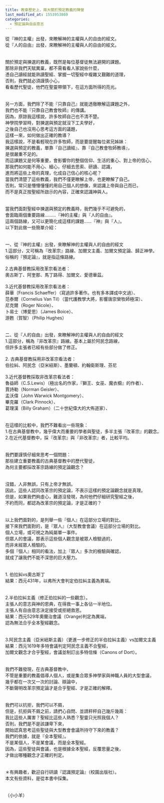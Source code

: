 ```yaml
---
title: 教會歷史上，兩大關於預定教義的陣營
last_modified_at: 1553953869
categories:
  - 預定論與自由意志
---
```


<div>從『神的主權』出發，來瞭解神的主權與人的自由的經文。</div>

<div>從『人的自由』出發，來瞭解神的主權與人的自由的經文。</div>

<div>&nbsp;</div>

<div>&nbsp;</div>

<div>關於預定與揀選的教義，既然是每位基督徒無法避開的課題。</div>

<div>那除非我們天賦異稟，都不需看看人家說些什麼，</div>

<div>憑自己讀經就能熟讀聖經、掌握一切聖經中複雜又艱難的道理，</div>

<div>否則，我們就必須謹慎小心，</div>

<div>看看歷代聖徒，他們在聖靈帶領下，在這方面所得的亮光。</div>

<div>&nbsp;</div>

<div>&nbsp;</div>

<div>另一方面，我們除了不能『只靠自己』就能透徹瞭解這課題之外，</div>

<div>我們也不能『只靠自己教會牧師』的傳講。</div>

<div>因為，原諒我這樣說，許多牧師自己也不清不楚。</div>

<div>神學院學習時，對揀選與預定就沒下工夫學好，</div>

<div>之後自己也沒用心思考這方面的議題，</div>

<div>這樣一來，如何做出正確的教導？</div>

<div>我這樣說，不是看輕現在許多牧師，而是要提醒每位弟兄姊妹：</div>

<div>揀選與預定的教義，單靠『自己讀經』、靠『自己教會牧師教導』，</div>

<div>是很嚴重不足的。</div>

<div>而這課題又是何等重要，會影響你的整個信仰、生活的重心、對上帝的信心，</div>

<div>那我們如何能不用心、細心，仔細去思索、研讀、認識，</div>

<div>進而將這些上帝的真理，化成自己信心的核心呢？</div>

<div>當我們清楚了這些教義，我們不僅更瞭解上帝，也更瞭解了自己。</div>

<div>否則，常只是懵懵懂懂的用自己個人的想像，來認識上帝與自己而已，</div>

<div>而不是真正按聖經所啟示的內容，正確來認識神與人。</div>

<div>&nbsp;</div>

<div>&nbsp;</div>

<div>當我們面對聖經中揀選與預定的教義時，我們幾乎不可避免的，</div>

<div>會面臨兩個重要路線………『神的主權』與『人的自由』。</div>

<div>這兩個路線，又可以更簡化成這樣的課題……『神』與『人』。</div>

<div>以下對此做一些簡單介紹：</div>

<div>&nbsp;</div>

<div>&nbsp;</div>

<div>一、從『神的主權』出發，來瞭解神的主權與人的自由的經文</div>

<div>1.這部分，又可稱為『改革宗』路線、加爾文主義、加爾文預定論、歸正神學。</div>

<div>俗稱的『預定論』，就是指這條路線。</div>

<div>&nbsp;</div>

<div>2.古典基督教採用改革宗看法者：</div>

<div>奧古斯丁、阿奎那、馬丁路得、加爾文、愛德華茲。</div>

<div>&nbsp;</div>

<div>3.近代基督教採用改革宗看法者：</div>

<div>薛華（Francis Schaeffer）（寫過許多著作。也有多本譯成中文過）、</div>

<div>范泰爾（Cornelius Van Til）（當代護教學大將，影響唐崇榮牧師極深）、</div>

<div>尼克爾（Roger Nicole）、</div>

<div>卜易士（博愛思）（James Boice）、</div>

<div>游甦（賀智）（Philip Hughes）</div>

<div>&nbsp;</div>

<div>&nbsp;</div>

<div>二、從『人的自由』出發，來瞭解神的主權與人的自由的經文</div>

<div>1.這部分，稱為『非改革宗』路線。基本上屬於阿民念路線，</div>

<div>但許多主張者已經有些部分做了修正。</div>

<div>&nbsp;</div>

<div>2. 古典基督教採用非改革宗看法者：</div>

<div>伯拉糾、阿民念（亞米紐斯）、墨蘭頓、約翰衛斯理、芬尼</div>

<div>&nbsp;</div>

<div>3.近代基督教採取非改革宗看法者：</div>

<div>魯益師（C.S.Lewis）（極出名的作家，『獅王、女巫、魔衣櫥』的作者）、</div>

<div>賈詩勒（Norman Geisler）、</div>

<div>孟沃偉（John Warwick Montgomery）、</div>

<div>畢克羅（Clark Pinnock）、</div>

<div>葛理漢（Billy Graham）（二十世紀偉大的大佈道家）、</div>

<div>&nbsp;</div>

<div>&nbsp;</div>

<div>在這樣的比較中，我們不難看出一些現象：</div>

<div>1.在古典基督教中，幾乎偉大而重要的學者與聖徒，多半主張『改革宗』的觀念。</div>

<div>2.在近代基督教中，採『改革宗』與『非改革宗』者，比較平均。</div>

<div>&nbsp;</div>

<div>&nbsp;</div>

<div>我們要謹慎仔細來思考一個問題：</div>

<div>那些建立重要教義的古典基督教中的歷代聖徒，</div>

<div>為何主要都採改革宗路線的預定論觀念？</div>

<div>&nbsp;</div>

<div>&nbsp;</div>

<div>沒錯，人非無誤，只有上帝才無誤。</div>

<div>因此，這些人認同改革宗的預定論，不表示這樣的預定論觀念就是真理。</div>

<div>但是，如果我們夠虛心，難道沒發現，為何他們仔細研究聖經之後，</div>

<div>不約而同，都認為改革宗的預定論，才是正確的？</div>

<div>&nbsp;</div>

<div>&nbsp;</div>

<div>以上我們面對的，是列舉一些『個人』在這部分立場的對比。</div>

<div>接下來我們面對的，是『眾人』（大型教會會議）在這部分立場的對比。</div>

<div>個人立場，或可視之為純屬單一事件。</div>

<div>但眾人的會議，那表示這些個人觀念是被眾人檢驗過的，</div>

<div>而非未經眾人檢驗的。</div>

<div>多個『個人』相同的看法，加上『眾人』多次的檢驗與確認，</div>

<div>就成了讓我們不能不深思的巨大壓力。</div>

<div>&nbsp;</div>

<div>&nbsp;</div>

<div>1.<span style="white-space:pre"> </span>伯拉糾vs奧古斯丁</div>

<div>結果：西元431年，以弗所大會判定伯拉糾主義為異端。</div>

<div>&nbsp;</div>

<div>&nbsp;</div>

<div>2.半伯拉糾主義（修正伯拉糾的一些觀念）。</div>

<div>主張人的意志與神的恩典，在得救一事上各佔一半地位。</div>

<div>主張人有自由意志決定接受或拒絕救恩。</div>

<div>結果：西元529年奧蘭治會議（Orange)判定為異端，</div>

<div>認為無法合乎全本聖經觀念。</div>

<div>&nbsp;</div>

<div>&nbsp;</div>

<div>3.阿民念主義（亞米紐斯主義）（更進一步修正的半伯拉糾主義）vs加爾文主義</div>

<div>結果：西元1619年多特會議判定阿民念主義不合聖經，</div>

<div>加爾文觀念才合乎聖經，會議並制訂出多特信條（Canons of Dort）。</div>

<div>&nbsp;</div>

<div>&nbsp;</div>

<div>我們不難發現，在古典基督教中，</div>

<div>不管是重要的教義倡導人個人，或是集合眾多神學家與神職人員的大型會議，</div>

<div>幾乎都在一次又一次的討論、辯論中，</div>

<div>不斷聲明改革宗預定論才是合乎聖經、才是正確的解釋。</div>

<div>&nbsp;</div>

<div>&nbsp;</div>

<div>我們可以抗拒，我們可以不屑，</div>

<div>但是，抗拒與不屑之前，請捫心自問、並請秤秤自己幾斤幾兩：</div>

<div>我比這些人厲害？聖經比這些人熟悉？聖靈只光照我個人？</div>

<div>否則，我們是不是該謙卑下來，</div>

<div>開始認真思考這些聖徒與大型教會會議所持守下來的教義？</div>

<div>我們的依據，就是『全本聖經』。</div>

<div>不是某個人，不是某會議，而是全本聖經。</div>

<div>因為，這些聖徒與會議，也是根據全本聖經，反覆思量之後，</div>

<div>才做出哪種觀念才正確的判定。</div>

<div>&nbsp;</div>

<div>&nbsp;</div>

<div>＊有興趣者，歡迎自行研讀『認識預定論』（校園出版社）。</div>

<div>本文有些資料，是從本書中採集。</div>

<div>&nbsp;</div>

<div>&nbsp;</div>

<div>（小小羊）</div>

<p>&nbsp;</p>

